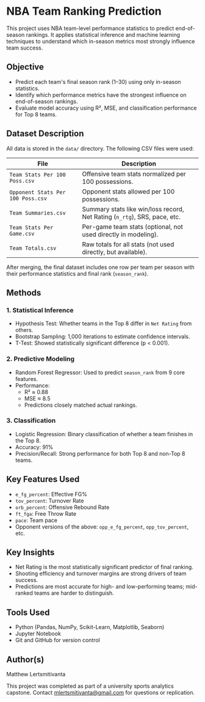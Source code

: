 # NBA Team Ranking Prediction

This project uses NBA team-level performance statistics to predict end-of-season rankings. It applies statistical inference and machine learning techniques to understand which in-season metrics most strongly influence team success.

## Objective

- Predict each team's final season rank (1–30) using only in-season statistics.
- Identify which performance metrics have the strongest influence on end-of-season rankings.
- Evaluate model accuracy using R², MSE, and classification performance for Top 8 teams.

## Dataset Description

All data is stored in the `data/` directory. The following CSV files were used:

| File | Description |
|------|-------------|
| `Team Stats Per 100 Poss.csv` | Offensive team stats normalized per 100 possessions. |
| `Opponent Stats Per 100 Poss.csv` | Opponent stats allowed per 100 possessions. |
| `Team Summaries.csv` | Summary stats like win/loss record, Net Rating (`n_rtg`), SRS, pace, etc. |
| `Team Stats Per Game.csv` | Per-game team stats (optional, not used directly in modeling). |
| `Team Totals.csv` | Raw totals for all stats (not used directly, but available). |

After merging, the final dataset includes one row per team per season with their performance statistics and final rank (`season_rank`).

## Methods

### 1. Statistical Inference
- Hypothesis Test: Whether teams in the Top 8 differ in `Net Rating` from others.
- Bootstrap Sampling: 1,000 iterations to estimate confidence intervals.
- T-Test: Showed statistically significant difference (p < 0.001).

### 2. Predictive Modeling
- Random Forest Regressor: Used to predict `season_rank` from 9 core features.
- Performance:  
  - R² ≈ 0.88  
  - MSE ≈ 8.5  
  - Predictions closely matched actual rankings.

### 3. Classification
- Logistic Regression: Binary classification of whether a team finishes in the Top 8.
- Accuracy: 91%  
- Precision/Recall: Strong performance for both Top 8 and non-Top 8 teams.

## Key Features Used

- `e_fg_percent`: Effective FG%
- `tov_percent`: Turnover Rate
- `orb_percent`: Offensive Rebound Rate
- `ft_fga`: Free Throw Rate
- `pace`: Team pace
- Opponent versions of the above: `opp_e_fg_percent`, `opp_tov_percent`, etc.

## Key Insights

- Net Rating is the most statistically significant predictor of final ranking.
- Shooting efficiency and turnover margins are strong drivers of team success.
- Predictions are most accurate for high- and low-performing teams; mid-ranked teams are harder to distinguish.

## Tools Used

- Python (Pandas, NumPy, Scikit-Learn, Matplotlib, Seaborn)
- Jupyter Notebook
- Git and GitHub for version control

## Author(s)
Matthew Lertsmitivanta

This project was completed as part of a university sports analytics capstone. Contact mlertsmitivanta@gmail.com for questions or replication.
